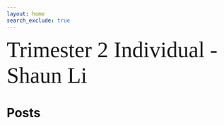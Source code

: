 ```yaml
---
layout: home
search_exclude: true
---
```


<span style="font-family: 'Arial, sans-serif'; font-size: 50px;">Trimester 2 Individual - Shaun Li</span>


# Posts
